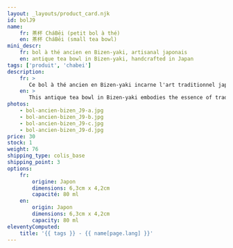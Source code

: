```yaml
---
layout: _layouts/product_card.njk
id: bolJ9
name:
    fr: 茶杯 CháBēi (petit bol à thé) 
    en: 茶杯 CháBēi (small tea bowl)
mini_descr:
    fr: bol à thé ancien en Bizen-yaki, artisanal japonais
    en: antique tea bowl in Bizen-yaki, handcrafted in Japan
tags: ['produit', 'chabei']
description: 
    fr: >
       Ce bol à thé ancien en Bizen-yaki incarne l'art traditionnel japonais. Sa patine naturelle, fruit du temps et de la cuisson au feu de bois,<!--more--> lui confère un caractère unique. Un objet chargé d'histoire, idéal pour une expérience de thé empreinte d’authenticité.
    en: >
       This antique tea bowl in Bizen-yaki embodies the essence of traditional Japanese craftsmanship. Its natural patina, shaped by time and wood-fired kilns,<!--more--> gives it a unique character. A piece rich in history, perfect for an authentic tea experience.
photos:
    - bol-ancien-bizen_J9-a.jpg
    - bol-ancien-bizen_J9-b.jpg
    - bol-ancien-bizen_J9-c.jpg
    - bol-ancien-bizen_J9-d.jpg
price: 30
stock: 1
weight: 76 
shipping_type: colis_base
shipping_point: 3
options:
    fr:
        origine: Japon
        dimensions: 6,3cm x 4,2cm
        capacité: 80 ml
    en:
        origin: Japon
        dimensions: 6,3cm x 4,2cm
        capacity: 80 ml
eleventyComputed:
    title: '{{ tags }} - {{ name[page.lang] }}'
---
```


